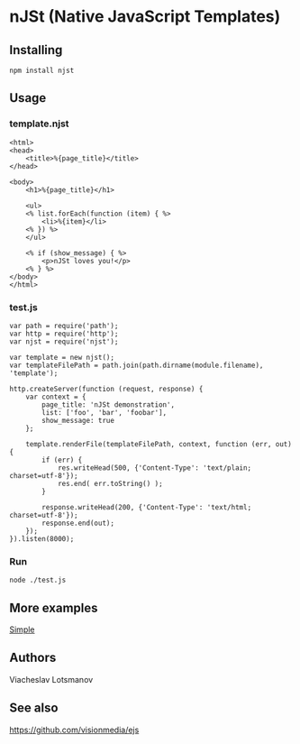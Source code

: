 nJSt (Native JavaScript Templates)
==================================

Installing
----------

    npm install njst

Usage
-----

### template.njst

    <html>
    <head>
        <title>%{page_title}</title>
    </head>

    <body>
        <h1>%{page_title}</h1>

        <ul>
        <% list.forEach(function (item) { %>
            <li>%{item}</li>
        <% }) %>
        </ul>

        <% if (show_message) { %>
            <p>nJSt loves you!</p>
        <% } %>
    </body>
    </html>

### test.js

    var path = require('path');
    var http = require('http');
    var njst = require('njst');

    var template = new njst();
    var templateFilePath = path.join(path.dirname(module.filename), 'template');

    http.createServer(function (request, response) {
        var context = {
            page_title: 'nJSt demonstration',
            list: ['foo', 'bar', 'foobar'],
            show_message: true
        };

        template.renderFile(templateFilePath, context, function (err, out) {
            if (err) {
                res.writeHead(500, {'Content-Type': 'text/plain; charset=utf-8'});
                res.end( err.toString() );
            }

            response.writeHead(200, {'Content-Type': 'text/html; charset=utf-8'});
            response.end(out);
        });
    }).listen(8000);

### Run

    node ./test.js

More examples
-------------

[Simple](examples/simple.js)

Authors
-------

Viacheslav Lotsmanov

See also
--------

https://github.com/visionmedia/ejs
